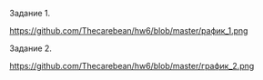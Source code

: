 Задание 1. 

https://github.com/Thecarebean/hw6/blob/master/рафик_1.png

Задание 2.

https://github.com/Thecarebean/hw6/blob/master/график_2.png


